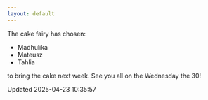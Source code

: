 ```yaml
---
layout: default
---
```


The cake fairy has chosen:
  -  Madhulika
  -  Mateusz
  -  Tahlia

to bring the cake next week. See you all on the Wednesday the 30!


Updated 2025-04-23 10:35:57
